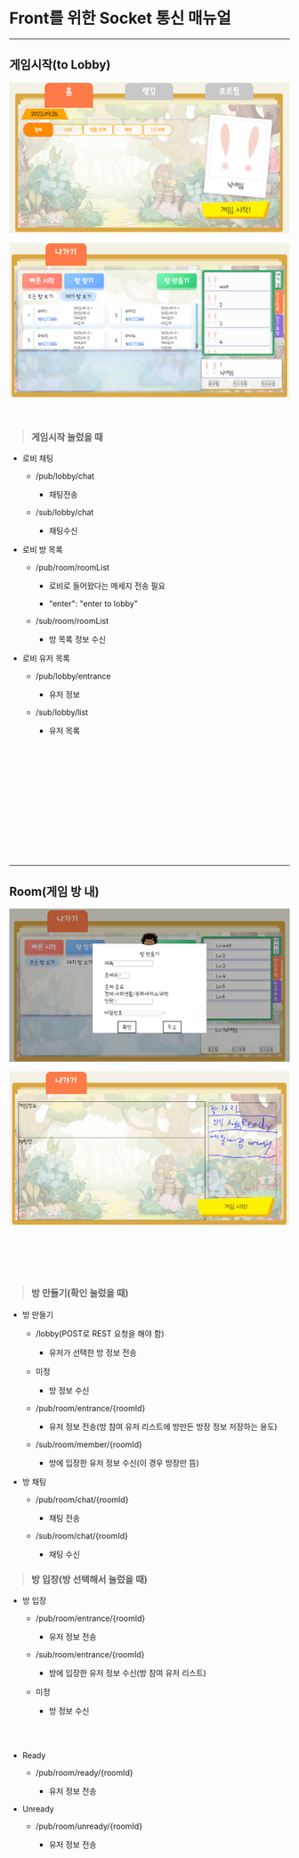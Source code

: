 # Front를 위한 Socket 통신 매뉴얼

---

## 게임시작(to Lobby)

![](Socket_매뉴얼_assets/2023-09-30-20-59-18-image.png)

![](Socket_매뉴얼_assets/2023-09-30-20-59-47-image.png)

<br>

> ### 게임시작 눌렀을 때

- 로비 채팅
  
  - /pub/lobby/chat
    
    - 채팅전송
  
  - /sub/lobby/chat
    
    - 채팅수신

- 로비 방 목록
  
  - /pub/room/roomList
    
    - 로비로 들어왔다는 메세지 전송 필요
    
    - "enter": "enter to lobby"
  
  - /sub/room/roomList
    
    - 방 목록 정보 수신

- 로비 유저 목록
  
  - /pub/lobby/entrance
    
    - 유저 정보
  
  - /sub/lobby/list
    
    - 유저 목록

<br>

<br>

<br>

<br>

<br>

<br>

<br>

<br>

<br>

<br>

<br>

<br>

--- 

## Room(게임 방 내)

![](Socket_매뉴얼_assets/2023-09-30-22-04-44-image.png)

![](Socket_매뉴얼_assets/2023-09-30-21-04-11-image.png)

<br>

<br>

<br>

<br>

> ### 방 만들기(확인 눌렀을 때)

- 방 만들기
  
  - /lobby(POST로 REST 요청을 해야 함)
    
    - 유저가 선택한 방 정보 전송
  
  - 미정
    
    - 방 정보 수신
  
  - /pub/room/entrance/{roomId}
    
    - 유저 정보 전송(방 참여 유저 리스트에 방만든 방장 정보 저장하는 용도)
  
  - /sub/room/member/{roomId}
    
    - 방에 입장한 유저 정보 수신(이 경우 방장만 뜸)

- 방 채팅
  
  - /pub/room/chat/{roomId}
    
    - 채팅 전송
  
  - /sub/room/chat/{roomId}
    
    - 채팅 수신

> ### 방 입장(방 선택해서 눌렀을 때)

- 방 입장
  
  - /pub/room/entrance/{roomId}
    
    - 유저 정보 전송
  
  - /sub/room/entrance/{roomId}
    
    - 방에 입장한 유저 정보 수신(방 참여 유저 리스트)
  
  - 미정
    
    - 방 정보 수신

<br>

<br>

- Ready
  
  - /pub/room/ready/{roomId}
    
    - 유저 정보 전송

- Unready
  
  - /pub/room/unready/{roomId}
    
    - 유저 정보 전송
